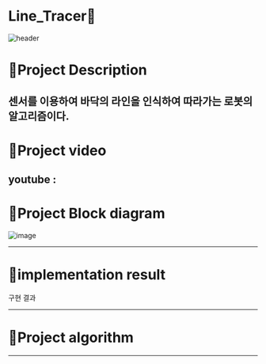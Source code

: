 # Line_Tracer🚗

![header](https://capsule-render.vercel.app/api?type=waving&color=ffde61&height=300&section=header&text=Line%20Tracer&desc=A%20robot%20that%20uses%20a%20sensor%20to%20recognize%20and%20follow%20the%20line%20on%20the%20floor&fontSize=50&demo=wave&fontColor=696969)

# :pushpin:Project Description

센서를 이용하여 바닥의 라인을 인식하여 따라가는 로봇의 알고리즘이다.
---------------------------------------
# :pushpin:Project video

youtube :
---------------------------------------
# :pushpin:Project Block diagram

![image](https://github.com/yn0212/Line_Tracer/assets/105347300/57250ce8-7f05-4864-ac0c-d270a8442454)

------------------------------------
# :pushpin:implementation result
구현 결과

----------------------------------
# :pushpin:Project algorithm

--------------------------------
